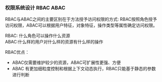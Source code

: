 ### 权限系统设计 RBAC ABAC

RBAC与ABAC之间的主要区别在于方法授予访问权限的方式: RBAC按照角色授予访问权限，ABAC可以根据用户特征，对象特征，操作类型等属性确定访问权限。

RBAC: 什么角色可以操作什么资源   
ABAC:什么样的用户对什么样的资源有什么样的操作

RBAC优点：

* ABAC仅需要维护较少的资源，ABAC可扩展性更强、方便
* ABAC 有更加细粒度控制和根据上下文动态执行，RBAC只能基于静态的参数进行判断
 